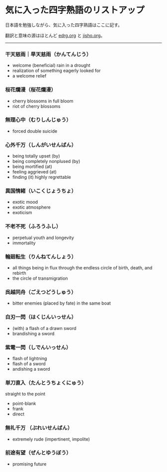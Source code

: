# 気に入った四字熟語のリストアップ

日本語を勉強しながら、気に入った四字熟語はここに記す。

翻訳と意味の源はほとんど [edrg.org](http://www.edrdg.org/projects/yojijukugo.html) と [jisho.org](https://jisho.org/)。

---

### 干天慈雨｜旱天慈雨（かんてんじう）
- welcome (beneficial) rain in a drought
- realization of something eagerly looked for
- a welcome relief

### 桜花爛漫（桜花爛漫）
- cherry blossoms in full bloom
- riot of cherry blossoms

### 無理心中（むりしんじゅう）
- forced double suicide

### 心外千万（しんがいせんばん）
- being totally upset (by)
- being completely nonplused (by)
- being mortified (at)
- feeling aggrieved (at)
- finding (it) highly regrettable

### 異国情緒（いこくじょうちょ）
- exotic mood
- exotic atmosphere
- exoticism

### 不老不死（ふろうふし）
- perpetual youth and longevity
- immortality

### 輪廻転生（りんねてんしょう）
- all things being in flux through the endless circle of birth, death, and rebirth
- the circle of transmigration

### 呉越同舟（ごえつどうしゅう）
- bitter enemies (placed by fate) in the same boat

### 白刃一閃（はくじんいっせん）
- (with) a flash of a drawn sword
- brandishing a sword

### 紫電一閃（しでんいっせん）
- flash of lightning
- flash of a sword
- andishing a sword

### 単刀直入（たんとうちょくにゅう）
straight to the point
- point-blank
- frank
- direct

### 無礼千万 （ぶれいせんばん）
- extremely rude (impertinent, impolite)

### 前途有望（ぜんとゆうぼう）
- promising future

